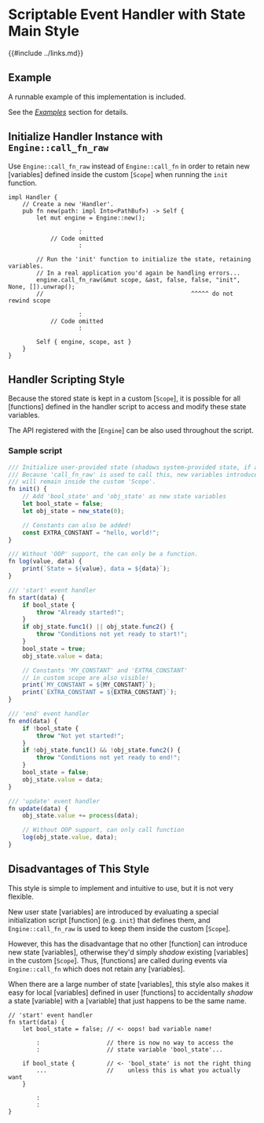 Scriptable Event Handler with State<br/>Main Style
=================================================

{{#include ../links.md}}


Example
-------

A runnable example of this implementation is included.

See the [_Examples_]({{rootUrl}}/start/examples/index.md) section for details.


Initialize Handler Instance with `Engine::call_fn_raw`
----------------------------------------------------

Use `Engine::call_fn_raw` instead of `Engine::call_fn` in order to retain new [variables] defined
inside the custom [`Scope`] when running the `init` function.

```rust,no_run
impl Handler {
    // Create a new 'Handler'.
    pub fn new(path: impl Into<PathBuf>) -> Self {
        let mut engine = Engine::new();

                    :
            // Code omitted
                    :

        // Run the 'init' function to initialize the state, retaining variables.
        // In a real application you'd again be handling errors...
        engine.call_fn_raw(&mut scope, &ast, false, false, "init", None, []).unwrap();
        //                                          ^^^^^ do not rewind scope

                    :
            // Code omitted
                    :

        Self { engine, scope, ast }
    }
}
```


Handler Scripting Style
-----------------------

Because the stored state is kept in a custom [`Scope`], it is possible for all [functions] defined
in the handler script to access and modify these state variables.

The API registered with the [`Engine`] can be also used throughout the script.

### Sample script

```js
/// Initialize user-provided state (shadows system-provided state, if any).
/// Because 'call_fn_raw' is used to call this, new variables introduced
/// will remain inside the custom 'Scope'.
fn init() {
    // Add 'bool_state' and 'obj_state' as new state variables
    let bool_state = false;
    let obj_state = new_state(0);

    // Constants can also be added!
    const EXTRA_CONSTANT = "hello, world!";
}

/// Without 'OOP' support, the can only be a function.
fn log(value, data) {
    print(`State = ${value}, data = ${data}`);
}

/// 'start' event handler
fn start(data) {
    if bool_state {
        throw "Already started!";
    }
    if obj_state.func1() || obj_state.func2() {
        throw "Conditions not yet ready to start!";
    }
    bool_state = true;
    obj_state.value = data;

    // Constants 'MY_CONSTANT' and 'EXTRA_CONSTANT'
    // in custom scope are also visible!
    print(`MY_CONSTANT = ${MY_CONSTANT}`);
    print(`EXTRA_CONSTANT = ${EXTRA_CONSTANT}`);
}

/// 'end' event handler
fn end(data) {
    if !bool_state {
        throw "Not yet started!";
    }
    if !obj_state.func1() && !obj_state.func2() {
        throw "Conditions not yet ready to end!";
    }
    bool_state = false;
    obj_state.value = data;
}

/// 'update' event handler
fn update(data) {
    obj_state.value += process(data);

    // Without OOP support, can only call function
    log(obj_state.value, data);
}
```


Disadvantages of This Style
---------------------------

This style is simple to implement and intuitive to use, but it is not very flexible.

New user state [variables] are introduced by evaluating a special initialization script [function]
(e.g. `init`) that defines them, and `Engine::call_fn_raw` is used to keep them inside the custom [`Scope`].

However, this has the disadvantage that no other [function] can introduce new state [variables],
otherwise they'd simply _shadow_ existing [variables] in the custom [`Scope`].  Thus, [functions] are
called during events via `Engine::call_fn` which does not retain any [variables].

When there are a large number of state [variables], this style also makes it easy for local [variables]
defined in user [functions] to accidentally _shadow_ a state [variable] with a [variable] that just
happens to be the same name.

```rust,no_run
// 'start' event handler
fn start(data) {
    let bool_state = false; // <- oops! bad variable name!
        
        :                   // there is now no way to access the
        :                   // state variable 'bool_state'...

    if bool_state {         // <- 'bool_state' is not the right thing
        ...                 //    unless this is what you actually want
    }

        :
        :
}
```
